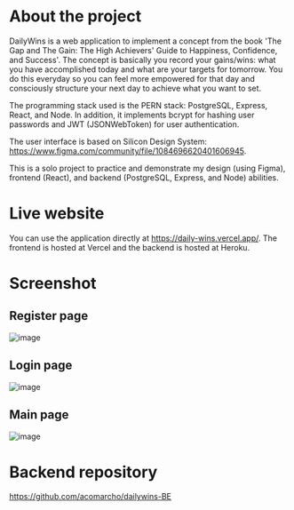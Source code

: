 # About the project
DailyWins is a web application to implement a concept from the book 'The Gap and The Gain: The High Achievers' Guide to Happiness, Confidence, and Success'.
The concept is basically you record your gains/wins: what you have accomplished today and what are your targets for tomorrow. You do this everyday
so you can feel more empowered for that day and consciously structure your next day to achieve what you want to set.

The programming stack used is the PERN stack: PostgreSQL, Express, React, and Node. In addition, it implements bcrypt for hashing user passwords and JWT (JSONWebToken)
for user authentication.

The user interface is based on Silicon Design System: https://www.figma.com/community/file/1084696620401606945.

This is a solo project to practice and demonstrate my design (using Figma), frontend (React), and backend (PostgreSQL, Express, and Node) abilities.

# Live website
You can use the application directly at https://daily-wins.vercel.app/. The frontend is hosted at Vercel and the backend is hosted at Heroku.

# Screenshot
## Register page
![image](https://user-images.githubusercontent.com/29671825/167343597-0402aac2-d94a-4777-8f8b-801532415d80.png)
## Login page
![image](https://user-images.githubusercontent.com/29671825/167343618-a29b7e55-4b91-4652-b089-e6ed29d52775.png)
## Main page
![image](https://user-images.githubusercontent.com/29671825/167343737-cc2fdc10-31f6-4b11-a8f1-ef7f3769935b.png)

# Backend repository
https://github.com/acomarcho/dailywins-BE
